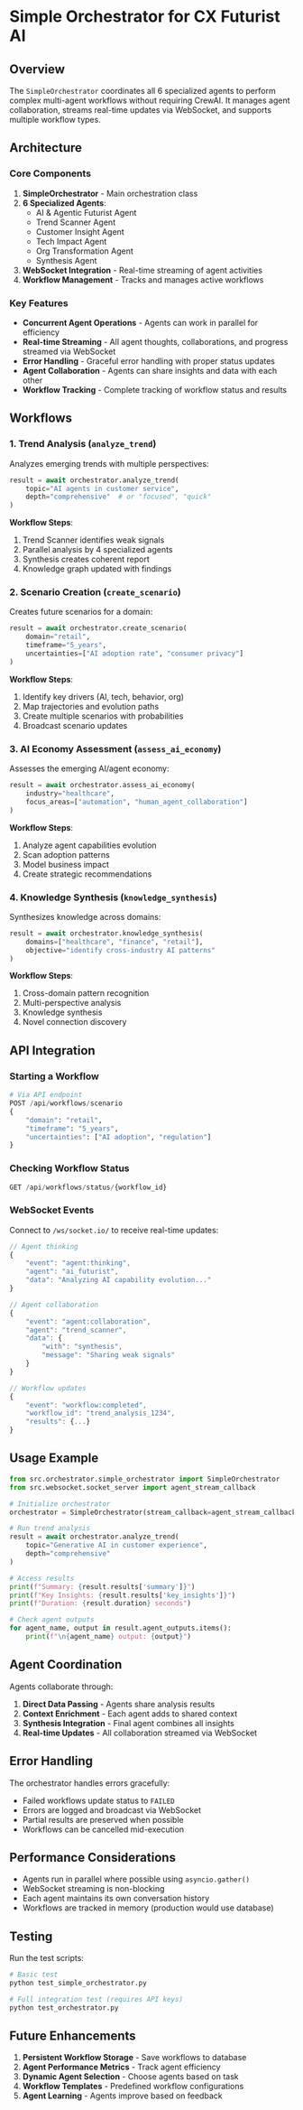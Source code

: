# Simple Orchestrator for CX Futurist AI

## Overview

The `SimpleOrchestrator` coordinates all 6 specialized agents to perform complex multi-agent workflows without requiring CrewAI. It manages agent collaboration, streams real-time updates via WebSocket, and supports multiple workflow types.

## Architecture

### Core Components

1. **SimpleOrchestrator** - Main orchestration class
2. **6 Specialized Agents**:
   - AI & Agentic Futurist Agent
   - Trend Scanner Agent
   - Customer Insight Agent
   - Tech Impact Agent
   - Org Transformation Agent
   - Synthesis Agent
3. **WebSocket Integration** - Real-time streaming of agent activities
4. **Workflow Management** - Tracks and manages active workflows

### Key Features

- **Concurrent Agent Operations** - Agents can work in parallel for efficiency
- **Real-time Streaming** - All agent thoughts, collaborations, and progress streamed via WebSocket
- **Error Handling** - Graceful error handling with proper status updates
- **Agent Collaboration** - Agents can share insights and data with each other
- **Workflow Tracking** - Complete tracking of workflow status and results

## Workflows

### 1. Trend Analysis (`analyze_trend`)

Analyzes emerging trends with multiple perspectives:

```python
result = await orchestrator.analyze_trend(
    topic="AI agents in customer service",
    depth="comprehensive"  # or "focused", "quick"
)
```

**Workflow Steps**:
1. Trend Scanner identifies weak signals
2. Parallel analysis by 4 specialized agents
3. Synthesis creates coherent report
4. Knowledge graph updated with findings

### 2. Scenario Creation (`create_scenario`)

Creates future scenarios for a domain:

```python
result = await orchestrator.create_scenario(
    domain="retail",
    timeframe="5_years",
    uncertainties=["AI adoption rate", "consumer privacy"]
)
```

**Workflow Steps**:
1. Identify key drivers (AI, tech, behavior, org)
2. Map trajectories and evolution paths
3. Create multiple scenarios with probabilities
4. Broadcast scenario updates

### 3. AI Economy Assessment (`assess_ai_economy`)

Assesses the emerging AI/agent economy:

```python
result = await orchestrator.assess_ai_economy(
    industry="healthcare",
    focus_areas=["automation", "human_agent_collaboration"]
)
```

**Workflow Steps**:
1. Analyze agent capabilities evolution
2. Scan adoption patterns
3. Model business impact
4. Create strategic recommendations

### 4. Knowledge Synthesis (`knowledge_synthesis`)

Synthesizes knowledge across domains:

```python
result = await orchestrator.knowledge_synthesis(
    domains=["healthcare", "finance", "retail"],
    objective="identify cross-industry AI patterns"
)
```

**Workflow Steps**:
1. Cross-domain pattern recognition
2. Multi-perspective analysis
3. Knowledge synthesis
4. Novel connection discovery

## API Integration

### Starting a Workflow

```python
# Via API endpoint
POST /api/workflows/scenario
{
    "domain": "retail",
    "timeframe": "5_years",
    "uncertainties": ["AI adoption", "regulation"]
}
```

### Checking Workflow Status

```python
GET /api/workflows/status/{workflow_id}
```

### WebSocket Events

Connect to `/ws/socket.io/` to receive real-time updates:

```javascript
// Agent thinking
{
    "event": "agent:thinking",
    "agent": "ai_futurist",
    "data": "Analyzing AI capability evolution..."
}

// Agent collaboration
{
    "event": "agent:collaboration",
    "agent": "trend_scanner",
    "data": {
        "with": "synthesis",
        "message": "Sharing weak signals"
    }
}

// Workflow updates
{
    "event": "workflow:completed",
    "workflow_id": "trend_analysis_1234",
    "results": {...}
}
```

## Usage Example

```python
from src.orchestrator.simple_orchestrator import SimpleOrchestrator
from src.websocket.socket_server import agent_stream_callback

# Initialize orchestrator
orchestrator = SimpleOrchestrator(stream_callback=agent_stream_callback)

# Run trend analysis
result = await orchestrator.analyze_trend(
    topic="Generative AI in customer experience",
    depth="comprehensive"
)

# Access results
print(f"Summary: {result.results['summary']}")
print(f"Key Insights: {result.results['key_insights']}")
print(f"Duration: {result.duration} seconds")

# Check agent outputs
for agent_name, output in result.agent_outputs.items():
    print(f"\n{agent_name} output: {output}")
```

## Agent Coordination

Agents collaborate through:

1. **Direct Data Passing** - Agents share analysis results
2. **Context Enrichment** - Each agent adds to shared context
3. **Synthesis Integration** - Final agent combines all insights
4. **Real-time Updates** - All collaboration streamed via WebSocket

## Error Handling

The orchestrator handles errors gracefully:

- Failed workflows update status to `FAILED`
- Errors are logged and broadcast via WebSocket
- Partial results are preserved when possible
- Workflows can be cancelled mid-execution

## Performance Considerations

- Agents run in parallel where possible using `asyncio.gather()`
- WebSocket streaming is non-blocking
- Each agent maintains its own conversation history
- Workflows are tracked in memory (production would use database)

## Testing

Run the test scripts:

```bash
# Basic test
python test_simple_orchestrator.py

# Full integration test (requires API keys)
python test_orchestrator.py
```

## Future Enhancements

1. **Persistent Workflow Storage** - Save workflows to database
2. **Agent Performance Metrics** - Track agent efficiency
3. **Dynamic Agent Selection** - Choose agents based on task
4. **Workflow Templates** - Predefined workflow configurations
5. **Agent Learning** - Agents improve based on feedback